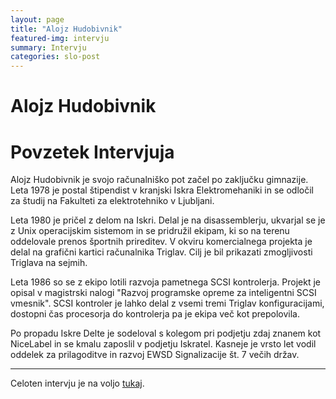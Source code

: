 ```yaml
---
layout: page
title: "Alojz Hudobivnik"
featured-img: intervju
summary: Intervju
categories: slo-post
---
```


# Alojz Hudobivnik

# Povzetek Intervjuja

Alojz Hudobivnik je svojo računalniško pot začel po zaključku gimnazije. Leta 1978 je postal štipendist v kranjski Iskra Elektromehaniki in se odločil za študij na Fakulteti za elektrotehniko v Ljubljani.

Leta 1980 je pričel z delom na Iskri. Delal je na disassemblerju, ukvarjal se je z Unix operacijskim sistemom in se pridružil ekipam, ki so na terenu oddelovale prenos športnih prireditev. V okviru 
komercialnega projekta je delal na grafični kartici računalnika Triglav. Cilj je bil prikazati zmogljivosti Triglava na sejmih.

Leta 1986 so se z ekipo lotili razvoja pametnega SCSI kontrolerja. Projekt je opisal v magistrski nalogi "Razvoj programske opreme za inteligentni SCSI vmesnik". SCSI kontroler
je lahko delal z vsemi tremi Triglav konfiguracijami, dostopni čas procesorja do kontrolerja pa je ekipa več kot
prepolovila.

Po propadu Iskre Delte je sodeloval s kolegom pri podjetju zdaj znanem kot NiceLabel in se kmalu zaposlil v podjetju Iskratel. Kasneje je vrsto let vodil oddelek za prilagoditve in razvoj EWSD Signalizacije št. 7 večih držav.

------

Celoten intervju je na voljo [tukaj](../alojz-hudobivnik-intervju).

